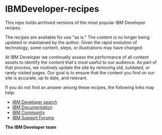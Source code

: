 # IBMDeveloper-recipes
 
This repo holds archived versions of the most popular IBM Developer recipes. 

The recipes are available for use "as is."  The content is no longer being updated or maintained by the author.  Given the rapid evolution of technology, some content, steps, or illustrations may have changed.

At IBM Developer we continually assess the performance of all content assets to identify the content that's most useful to our audience. As part of that process, we routinely update the site by removing old, outdated, or rarely visited pages. Our goal is to ensure that the content you find on our site is accurate, up to date, and relevant.

If you do not find an answer among these recipes, the following links may help: 

* [IBM Developer search](https://developer.ibm.com/)
* [IBM Documentation](https://www.ibm.com/docs/en)
* [IBM Community](https://community.ibm.com/community/user/home)
* [IBM Support Forums](https://www.ibm.com/mysupport/s/forumshome?language=en_US)
 
 
 
<strong>The IBM Developer team</strong>
